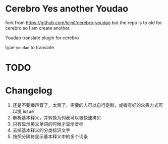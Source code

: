 # Cerebro Yes another Youdao

fork from https://github.com/lcjnil/cerebro-youdao but the repo is to old for cerebro so I am create another. 

Youdao translate plugin for cerebro

type `youdao` to translate

# TODO

# Changelog

1. 还是不要播声音了，太贵了，需要的人可以自行定制，或者有好的众筹方式可以提 issue
2. 解析基本释义，并转换为列表可以被快速拷贝
3. 只有显示英文单词的时候才显示音标
4. 去掉基本释义的分类标识文字
5. 按照分隔符显示基本释义中的多个词条
